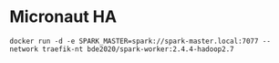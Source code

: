 # Micronaut HA
```
docker run -d -e SPARK_MASTER=spark://spark-master.local:7077 --network traefik-nt bde2020/spark-worker:2.4.4-hadoop2.7
```
